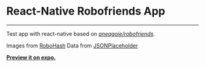 # React-Native Robofriends App
---
Test app with react-native based on *[aneagoie/robofriends](https://github.com/aneagoie/robofriends)*.

Images from [RoboHash](robohash.org)
Data from [JSONPlaceholder](https://jsonplaceholder.typicode.com/)

**[Preview it on expo.](https://expo.io/@stiaann/react-native-robofriends)**
